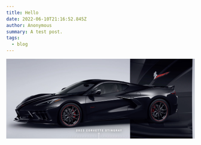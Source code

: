 ```yaml
---
title: Hello
date: 2022-06-10T21:16:52.845Z
author: Anonymous
summary: A test post.
tags:
  - blog
---
```

![ACorvette](/static/img/corvette_pic.jpg "The 2023 Corvette")